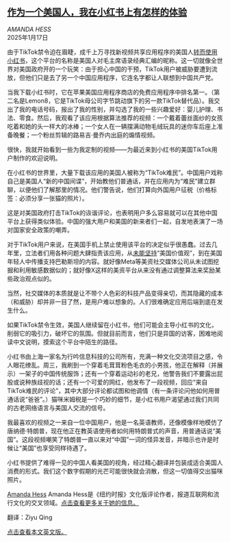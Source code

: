 <!--1737086822000-->
[作为一个美国人，我在小红书上有怎样的体验](https://cn.nytimes.com/culture/20250117/tiktok-red-note-china/)
------

<address>AMANDA HESS</address><time pudate="2025-01-17 11:37:02" datetime="2025-01-17 11:37:02">2025年1月17日</time><section><p>由于TikTok禁令迫在眉睫，成千上万寻找新视频共享应用程序的美国人<a href="https://cn.nytimes.com/technology/20250115/tiktok-rednote-xiaohongshu-app/">转而使用小红书</a>，这个平台的名称是美国人对毛主席语录经典汇编的昵称。这一切就像全世界对美国政府开的一个玩笑：由于担心中国的干预，TikTok用户被威胁要遭到流放，但他们只是去了另一个中国应用程序，它连名字都让人联想到中国共产党。</p><p>当我下载小红书时，它在苹果美国应用程序商店的免费应用程序中排名第一。（第二名是Lemon8，它是TikTok母公司字节跳动旗下的另一款TikTok替代品）。我交出了我的电话号码，报出了我的性别，并勾选了我的一些兴趣爱好：婴儿护理、书法、零食。然后，我观看了该应用根据算法推荐的视频：一个戴着蕾丝面纱的女孩吃着和她的头一样大的冰棒；一个女人在一辆摆满动物毛绒玩具的迷你车后座上准备晚餐；一个粉丝剪辑的路易吉·曼乔内出庭的煽情视频。</p><p>很快，我就开始看到一些为我定制的视频——为最近来到小红书的美国TikTok用户制作的欢迎说明。</p><p>在小红书的世界里，大量下载该应用的美国人被称为“TikTok难民”。中国用户戏称自己是美国人“新的中国间谍”，开始教他们普通话，并在应用内为“难民”建立群聊，以便他们了解那里的情况。他们警告说，他们打算向外国用户征税（价格标签：必须分享一张猫的照片）。</p><p>这是对美国政府打击TikTok的诙谐评论，也表明用户多么容易就可以在其他中国平台上获得类似体验。中国的强大用户和美国的新来者们一起，自发地表演了一场对国家安全政策的嘲弄。</p><p>对于TikTok用户来说，在美国手机上禁止使用该平台的决定似乎很愚蠢。过去几年里，立法者们用各种问题大肆指责该应用，从<a rel="noopener noreferrer" target="_blank" href="https://www.cnn.com/2024/03/16/tech/congress-privacy-tiktok-meta-social-network/index.html">未能坚持</a>“美国价值观”，到在美国年轻人中传播支持巴勒斯坦的内容。就好像Meta等美资社交媒体公司从未试图挖掘和利用敏感数据似的；就好像X这样的美资平台从来没有通过调整算法来奖励某些政治观点似的。</p><p>当然，社交媒体的本质就是让不带个人色彩的科技产品变得亲切，而其隐藏的成本（和威胁）却并非一目了然，是用户难以想象的。人们很难确定应用后端到底在发生什么。</p><p>如果TikTok禁令生效，美国人继续留在小红书，他们可能会主导小红书的文化，削弱它的吸引力，破坏它的氛围。但就目前而言，他们只是异国的访客，困难地阅读中文说明，摸索这个平台中陌生的路径。</p><p>小红书由上海一家名为行吟信息科技的公司所有，充满一种文化交流项目之感，令人眼花缭乱。周三，我刷到一个穿着毛茸茸粉色毛衣的小男孩，他正在解释（并展示）一架子的中国传统服饰；还有一个穿着运动衫的老兄，他警告我们不要露出屁股或说种族歧视的话；还有一个可爱的网红，他发布了一段视频，回应“来自TikTok难民的评论”，其中大部分评论都试图和他调情（有一条评论问他如何用普通话说“爸爸”。）猫咪米姆税是一个巧妙的细节，是小红书用户渴望通过我们共同的古老网络语言与美国人交流的信号。</p><p>我最喜欢的视频之一来自一位中国用户，他是一名英语教师，还像模像样地模仿了唐纳德·特朗普，现在他正在教英语使用者如何用特朗普式的声音，用普通话说“美国”。这段视频嘲笑了特朗普一直以来对“中国”一词的怪异发音，并暗示也许是时候让“美国”也享受同样待遇了。</p><p>小红书提供了难得一见的中国人看美国的视角，经过精心翻译并包装成适合美国人消费的形式。我们这个数字假期的光芒可能很快就会消散，但这一切值得交出猫咪照片。</p></section><footer><p><a rel="nofollow" target="_blank" href="https://www.nytimes.com/by/amanda-hess">Amanda Hess</a> Amanda Hess是《纽约时报》文化版评论作者，报道互联网和流行文化的交叉领域。<a rel="nofollow" target="_blank" href="https://www.nytimes.com/by/amanda-hess">点击查看更多关于她的信息。</a></p><p>翻译：Ziyu Qing</p><p><a rel="nofollow" target="_blank" href="https://www.nytimes.com/2025/01/16/arts/tiktok-red-note-china.html">点击查看本文英文版。</a></p><br></footer>
